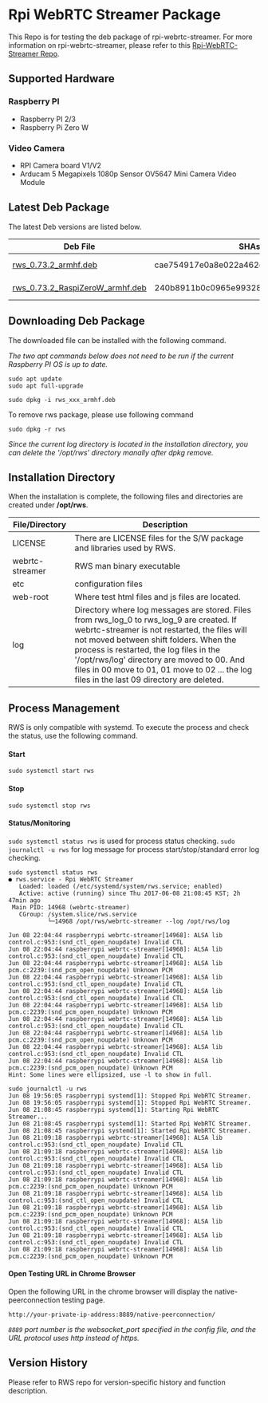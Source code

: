 
# Rpi WebRTC Streamer Package

This Repo is for testing the deb package of rpi-webrtc-streamer. For more information on rpi-webrtc-streamer, please refer to this [Rpi-WebRTC-Streamer Repo](https://github.com/kclyu/rpi-webrtc-streamer).

## Supported Hardware

### Raspberry PI 
- Raspberry PI 2/3
- Raspberry Pi Zero W

### Video Camera
- RPI Camera board V1/V2
- Arducam 5 Megapixels 1080p Sensor OV5647 Mini Camera Video Module

## Latest Deb Package
The latest Deb versions are listed below.


|Deb File|SHAsum|Date|
|----------------|---------------|---------------|
|[rws_0.73.2_armhf.deb](https://github.com/kclyu/rpi-webrtc-streamer-deb/blob/master/rws_0.73.2_armhf.deb)|cae754917e0a8e022a462e672bf641783f2fa17a|2018-05-01|
[rws_0.73.2_RaspiZeroW_armhf.deb](https://github.com/kclyu/rpi-webrtc-streamer-deb/blob/master/rws_0.73.2_RaspiZeroW_armhf.deb)|240b8911b0c0965e9932802ac0988b01d8808cb7|2018-05-01|


## Downloading Deb Package

The downloaded file can be installed with the following command.

*The two apt commands below does not need to be run if the current Raspberry PI OS is up to date.*
```
sudo apt update
sudo apt full-upgrade

sudo dpkg -i rws_xxx_armhf.deb
```

To remove rws package, please use following command
```
sudo dpkg -r rws
```
*Since the current log directory is located in the installation directory, you can delete the '/opt/rws' directory manally after dpkg remove.*
##  Installation Directory
When the installation is complete, the following files and directories are created under **/opt/rws**.

|File/Directory|Description|
|---------------|------------|
|LICENSE|There are LICENSE files for the S/W package and libraries used by RWS.|
|webrtc-streamer|RWS man binary executable|
|etc|configuration files|
|web-root|Where test html files and js files are located.|
|log|Directory where log messages are stored. Files from rws_log_0 to rws_log_9 are created. If webrtc-streamer is not restarted, the files will not moved between shift folders. When the process is restarted, the log files in the '/opt/rws/log' directory are moved to 00. And files in 00 move to 01, 01 move to 02 ... the log files in the last 09 directory are deleted.|

##  Process Management 
RWS is only compatible with systemd. To execute the process and check the status, use the following command.

#### Start
```
sudo systemctl start rws
```
#### Stop
```
sudo systemctl stop rws
```
#### Status/Monitoring
`sudo systemctl status rws` is used for process status checking.
`sudo journalctl -u rws` for  log message for process start/stop/standard error log checking.
```
sudo systemctl status rws
● rws.service - Rpi WebRTC Streamer
   Loaded: loaded (/etc/systemd/system/rws.service; enabled)
   Active: active (running) since Thu 2017-06-08 21:08:45 KST; 2h 47min ago
 Main PID: 14968 (webrtc-streamer)
   CGroup: /system.slice/rws.service
           └─14968 /opt/rws/webrtc-streamer --log /opt/rws/log

Jun 08 22:04:44 raspberrypi webrtc-streamer[14968]: ALSA lib control.c:953:(snd_ctl_open_noupdate) Invalid CTL
Jun 08 22:04:44 raspberrypi webrtc-streamer[14968]: ALSA lib control.c:953:(snd_ctl_open_noupdate) Invalid CTL
Jun 08 22:04:44 raspberrypi webrtc-streamer[14968]: ALSA lib pcm.c:2239:(snd_pcm_open_noupdate) Unknown PCM
Jun 08 22:04:44 raspberrypi webrtc-streamer[14968]: ALSA lib control.c:953:(snd_ctl_open_noupdate) Invalid CTL
Jun 08 22:04:44 raspberrypi webrtc-streamer[14968]: ALSA lib control.c:953:(snd_ctl_open_noupdate) Invalid CTL
Jun 08 22:04:44 raspberrypi webrtc-streamer[14968]: ALSA lib pcm.c:2239:(snd_pcm_open_noupdate) Unknown PCM
Jun 08 22:04:44 raspberrypi webrtc-streamer[14968]: ALSA lib control.c:953:(snd_ctl_open_noupdate) Invalid CTL
Jun 08 22:04:44 raspberrypi webrtc-streamer[14968]: ALSA lib pcm.c:2239:(snd_pcm_open_noupdate) Unknown PCM
Jun 08 22:04:44 raspberrypi webrtc-streamer[14968]: ALSA lib control.c:953:(snd_ctl_open_noupdate) Invalid CTL
Jun 08 22:04:44 raspberrypi webrtc-streamer[14968]: ALSA lib pcm.c:2239:(snd_pcm_open_noupdate) Unknown PCM
Hint: Some lines were ellipsized, use -l to show in full.

sudo journalctl -u rws
Jun 08 19:56:05 raspberrypi systemd[1]: Stopped Rpi WebRTC Streamer.
Jun 08 19:56:05 raspberrypi systemd[1]: Stopped Rpi WebRTC Streamer.
Jun 08 21:08:45 raspberrypi systemd[1]: Starting Rpi WebRTC Streamer...
Jun 08 21:08:45 raspberrypi systemd[1]: Started Rpi WebRTC Streamer.
Jun 08 21:08:45 raspberrypi systemd[1]: Started Rpi WebRTC Streamer.
Jun 08 21:09:18 raspberrypi webrtc-streamer[14968]: ALSA lib control.c:953:(snd_ctl_open_noupdate) Invalid CTL
Jun 08 21:09:18 raspberrypi webrtc-streamer[14968]: ALSA lib control.c:953:(snd_ctl_open_noupdate) Invalid CTL
Jun 08 21:09:18 raspberrypi webrtc-streamer[14968]: ALSA lib control.c:953:(snd_ctl_open_noupdate) Invalid CTL
Jun 08 21:09:18 raspberrypi webrtc-streamer[14968]: ALSA lib pcm.c:2239:(snd_pcm_open_noupdate) Unknown PCM
Jun 08 21:09:18 raspberrypi webrtc-streamer[14968]: ALSA lib control.c:953:(snd_ctl_open_noupdate) Invalid CTL
Jun 08 21:09:18 raspberrypi webrtc-streamer[14968]: ALSA lib pcm.c:2239:(snd_pcm_open_noupdate) Unknown PCM
Jun 08 21:09:18 raspberrypi webrtc-streamer[14968]: ALSA lib control.c:953:(snd_ctl_open_noupdate) Invalid CTL
Jun 08 21:09:18 raspberrypi webrtc-streamer[14968]: ALSA lib control.c:953:(snd_ctl_open_noupdate) Invalid CTL
Jun 08 21:09:18 raspberrypi webrtc-streamer[14968]: ALSA lib pcm.c:2239:(snd_pcm_open_noupdate) Unknown PCM
```
#### Open Testing URL in Chrome Browser
Open the following URL in the chrome browser will display the native-peerconnection testing page.

```
http://your-private-ip-address:8889/native-peerconnection/
```
*`8889` port number is the websocket_port specified in the config file, and the URL protocol uses http instead of https.*


## Version History
Please refer to RWS repo for version-specific history and function description.


 

